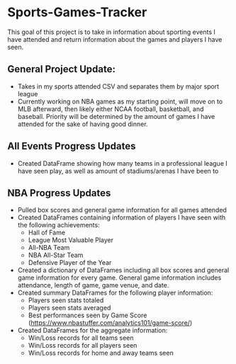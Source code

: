 # Sports-Games-Tracker

This goal of this project is to take in information about sporting events I have attended and return information about the games and players I have seen.  

## General Project Update:
- Takes in my sports attended CSV and separates them by major sport league
- Currently working on NBA games as my starting point, will move on to MLB afterward, then likely either NCAA football, basketball, and baseball. Priority will be determined by the amount of games I have attended for the sake of having good dinner.

## All Events Progress Updates
- Created DataFrame showing how many teams in a professional league I have seen play, as well as amount of stadiums/arenas I have been to

## NBA Progress Updates
- Pulled box scores and general game information for all games attended
- Created DataFrames containing information of players I have seen with the following achievements:
	- Hall of Fame
	- League Most Valuable Player
	- All-NBA Team
	- NBA All-Star Team
	- Defensive Player of the Year
- Created a dictionary of DataFrames including all box scores and general game information for every game. General game information includes attendance, length of game, game venue, and date.
- Created summary DataFrames for the following player information:
	- Players seen stats totaled
	- Players seen stats averaged
	- Best performances seen by Game Score (https://www.nbastuffer.com/analytics101/game-score/)
- Created DataFrames for the aggregate information:
	- Win/Loss records for all teams seen
	- Win/Loss records for all players seen
	- Win/Loss records for home and away teams seen

